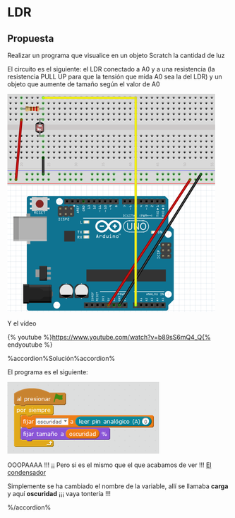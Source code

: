 # LDR

## Propuesta

Realizar un programa que visualice en un objeto Scratch la cantidad de luz

El circuito es el siguiente: el LDR conectado a A0 y a una resistencia (la resistencia PULL UP para que la tensión que mida A0 sea la del LDR) y un objeto que aumente de tamaño según el valor de A0

<img src="img/cto-ldr.png" width="471" height="493" />

Y el vídeo

{% youtube %}https://www.youtube.com/watch?v=b89sS6mQ4_Q{% endyoutube %}

%accordion%Solución%accordion%

El programa es el siguiente:

<img src="img/ldr.png" width="344" height="162" />

OOOPAAAA !!! ¡¡ Pero si es el mismo que el que acabamos de ver !!! [El condensador](https://catedu.github.io/ensena-pensamiento-computacional-con-arduino/condensador1.html)

Simplemente se ha cambiado el nombre de la variable, allí se llamaba **carga** y aquí **oscuridad** ¡¡¡ vaya tontería !!!


%/accordion%



